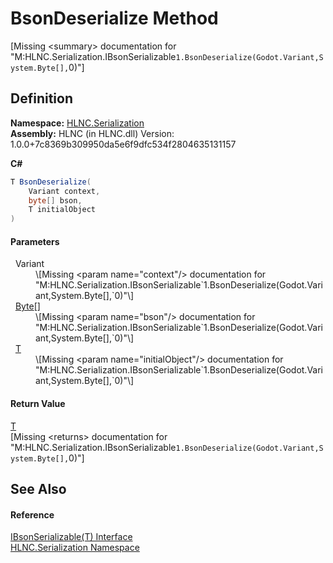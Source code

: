 # BsonDeserialize Method


\[Missing &lt;summary&gt; documentation for "M:HLNC.Serialization.IBsonSerializable`1.BsonDeserialize(Godot.Variant,System.Byte[],`0)"\]



## Definition
**Namespace:** <a href="N_HLNC_Serialization">HLNC.Serialization</a>  
**Assembly:** HLNC (in HLNC.dll) Version: 1.0.0+7c8369b309950da5e6f9dfc534f2804635131157

**C#**
``` C#
T BsonDeserialize(
	Variant context,
	byte[] bson,
	T initialObject
)
```



#### Parameters
<dl><dt>  Variant</dt><dd>\[Missing &lt;param name="context"/&gt; documentation for "M:HLNC.Serialization.IBsonSerializable`1.BsonDeserialize(Godot.Variant,System.Byte[],`0)"\]</dd><dt>  <a href="https://learn.microsoft.com/dotnet/api/system.byte" target="_blank" rel="noopener noreferrer">Byte</a>[]</dt><dd>\[Missing &lt;param name="bson"/&gt; documentation for "M:HLNC.Serialization.IBsonSerializable`1.BsonDeserialize(Godot.Variant,System.Byte[],`0)"\]</dd><dt>  <a href="T_HLNC_Serialization_IBsonSerializable_1">T</a></dt><dd>\[Missing &lt;param name="initialObject"/&gt; documentation for "M:HLNC.Serialization.IBsonSerializable`1.BsonDeserialize(Godot.Variant,System.Byte[],`0)"\]</dd></dl>

#### Return Value
<a href="T_HLNC_Serialization_IBsonSerializable_1">T</a>  
\[Missing &lt;returns&gt; documentation for "M:HLNC.Serialization.IBsonSerializable`1.BsonDeserialize(Godot.Variant,System.Byte[],`0)"\]

## See Also


#### Reference
<a href="T_HLNC_Serialization_IBsonSerializable_1">IBsonSerializable(T) Interface</a>  
<a href="N_HLNC_Serialization">HLNC.Serialization Namespace</a>  
